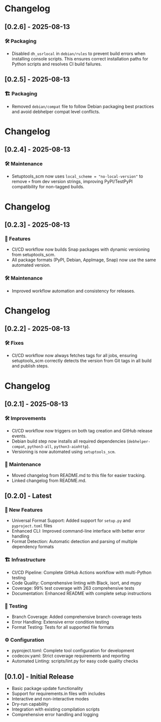# Changelog

## [0.2.6] - 2025-08-13

### 🛠️ Packaging
- Disabled `dh_usrlocal` in `debian/rules` to prevent build errors when installing console scripts. This ensures correct installation paths for Python scripts and resolves CI build failures.

## [0.2.5] - 2025-08-13

### 🏗️ Packaging
- Removed `debian/compat` file to follow Debian packaging best practices and avoid debhelper compat level conflicts.

# Changelog

## [0.2.4] - 2025-08-13

### 🛠️ Maintenance
- Setuptools_scm now uses `local_scheme = "no-local-version"` to remove `+` from dev version strings, improving PyPI/TestPyPI compatibility for non-tagged builds.

# Changelog

## [0.2.3] - 2025-08-13

### 🚀 Features
- CI/CD workflow now builds Snap packages with dynamic versioning from setuptools_scm.
- All package formats (PyPI, Debian, AppImage, Snap) now use the same automated version.

### 🛠️ Maintenance
- Improved workflow automation and consistency for releases.

# Changelog

## [0.2.2] - 2025-08-13

### 🛠️ Fixes
- CI/CD workflow now always fetches tags for all jobs, ensuring setuptools_scm correctly detects the version from Git tags in all build and publish steps.

# Changelog

## [0.2.1] - 2025-08-13

### 🛠️ Improvements
- CI/CD workflow now triggers on both tag creation and GitHub release events.
- Debian build step now installs all required dependencies (`debhelper-compat`, `python3-all`, `python3-aiohttp`).
- Versioning is now automated using `setuptools_scm`.

### 🧹 Maintenance
- Moved changelog from README.md to this file for easier tracking.
- Linked changelog from README.md.

## [0.2.0] - Latest

### 🚀 New Features
- Universal Format Support: Added support for `setup.py` and `pyproject.toml` files
- Enhanced CLI: Improved command-line interface with better error handling
- Format Detection: Automatic detection and parsing of multiple dependency formats

### 🏗️ Infrastructure 
- CI/CD Pipeline: Complete GitHub Actions workflow with multi-Python testing
- Code Quality: Comprehensive linting with Black, isort, and mypy
- Coverage: 99% test coverage with 263 comprehensive tests
- Documentation: Enhanced README with complete setup instructions

### 🧪 Testing
- Branch Coverage: Added comprehensive branch coverage tests
- Error Handling: Extensive error condition testing
- Format Testing: Tests for all supported file formats

### ⚙️ Configuration
- pyproject.toml: Complete tool configuration for development
- codecov.yaml: Strict coverage requirements and reporting
- Automated Linting: scripts/lint.py for easy code quality checks

## [0.1.0] - Initial Release
- Basic package update functionality
- Support for requirements.in files with includes
- Interactive and non-interactive modes
- Dry-run capability
- Integration with existing compilation scripts
- Comprehensive error handling and logging
